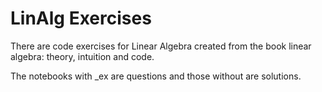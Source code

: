 # LinAlg Exercises

There are code exercises for Linear Algebra created from the book linear algebra: theory, intuition and code.

The notebooks with _ex are questions and those without are solutions.
